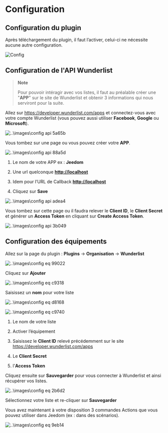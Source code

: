 # Configuration


## Configuration du plugin
Après téléchargement du plugin, il faut l’activer, celui-ci ne nécessite aucune autre configuration. 

![Config](../images/doc_config.png)

## Configuration de l'API Wunderlist
> **Note**
>
> Pour pouvoir intéragir avec vos listes, il faut au préalable créer une
> "**APP**" sur le site de Wunderlist et obtenir 3 informations qui nous
> serviront pour la suite. 

Allez sur <https://developer.wunderlist.com/apps> et connectez-vous avec
votre compte Wunderlist (vous pouvez aussi utiliser **Facebook**,
**Google** ou **Microsoft**).

![..\\images\\config api 5a65b](../images/config-api-5a65b.png)

Vous tombez sur une page ou vous pouvez créer votre **APP**.

![..\\images\\config api 88a5d](../images/config-api-88a5d.png)

1.  Le nom de votre APP ex : **Jeedom**

2.  Une url quelconque **<http://localhost>**

3.  Idem pour l’URL de Callback **<http://localhost>**

4.  Cliquez sur **Save**

![..\\images\\config api adea4](../images/config-api-adea4.png)

Vous tombez sur cette page ou il faudra relever le **Client ID**, le
**Client Secret** et générer un **Access Token** en cliquant sur
**Create Access Token**.

![..\\images\\config api 3b049](../images/config-api-3b049.png)

## Configuration des équipements

Allez sur la page du plugin : **Plugins** → **Organisation** →
**Wunderlist**

![..\\images\\config eq 99022](../images/config-eq-99022.png)

Cliquez sur **Ajouter**

![..\\images\\config eq c9318](../images/config-eq-c9318.png)

Saisissez un **nom** pour votre liste

![..\\images\\config eq d8168](../images/config-eq-d8168.png)

![..\\images\\config eq c9740](../images/config-eq-c9740.png)

1.  Le nom de votre liste

2.  Activer l’équipement

3.  Saisissez le **Client ID** relevé précédemment sur le site
    <https://developer.wunderlist.com/apps>

4.  Le **Client Secret**

5.  l'**Access Token**

Cliquez ensuite sur **Sauvegarder** pour vous connecter à Wunderlist et
ainsi récupérer vos listes.

![..\\images\\config eq 2b6d2](../images/config-eq-2b6d2.png)

Sélectionnez votre liste et re-cliquer sur **Sauvegarder**

Vous avez maintenant à votre disposition 3 commandes Actions que vous
pouvez utiliser dans Jeedom (ex : dans des scénarios).

![..\\images\\config eq 9eb14](../images/config-eq-9eb14.png)